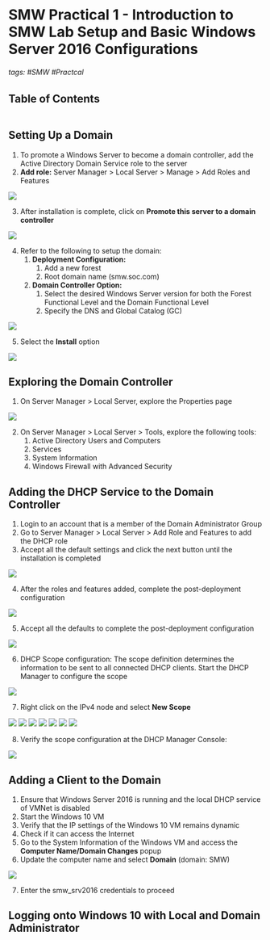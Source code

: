 # SMW Practical 1 - Introduction to SMW Lab Setup and Basic Windows Server 2016 Configurations

###### tags: #SMW #Practcal

## Table of Contents
```toc
```

## Setting Up a Domain 
1. To promote a Windows Server to become a domain controller, add the Active Directory Domain Service role to the server
2. **Add role:** Server Manager > Local Server > Manage > Add Roles and Features

![](https://i.imgur.com/1HY5Qpb.png)

3. After installation is complete, click on **Promote this server to a domain controller**

![](https://i.imgur.com/s7It3vk.png)

4. Refer to the following to setup the domain:
	1. **Deployment Configuration:**
		1. Add a new forest
		2. Root domain name (smw.soc.com)
	2. **Domain Controller Option:**
		1. Select the desired Windows Server version for both the Forest Functional Level and the Domain Functional Level
		2. Specify the DNS and Global Catalog (GC)

![](https://i.imgur.com/080DX8a.png)

5. Select the **Install** option

![](https://i.imgur.com/KqhpJov.png)

## Exploring the Domain Controller
1. On Server Manager > Local Server, explore the Properties page

![](https://i.imgur.com/L7Qh9gH.png)

2. On Server Manager > Local Server > Tools, explore the following tools:
	1. Active Directory Users and Computers
	2. Services
	3. System Information
	4. Windows Firewall with Advanced Security

## Adding the DHCP Service to the Domain Controller
1. Login to an account that is a member of the Domain Administrator Group
2. Go to Server Manager > Local Server > Add Role and Features to add the DHCP role
3. Accept all the default settings and click the next button until the installation is completed

![](https://i.imgur.com/jYCluSV.png)

4. After the roles and features added, complete the post-deployment configuration

![](https://i.imgur.com/CUGkzLC.png)

5. Accept all the defaults to complete the post-deployment configuration

![](https://i.imgur.com/penEtbw.png)

6. DHCP Scope configuration: The scope definition determines the information to be sent to all connected DHCP clients. Start the DHCP Manager to configure the scope

![](https://i.imgur.com/X4GLo3i.png)

7. Right click on the IPv4 node and select **New Scope**

![](https://i.imgur.com/utmF0Hl.png)
![](https://i.imgur.com/Y2D60HI.png)
![](https://i.imgur.com/zLCKMg6.png)
![](https://i.imgur.com/9QSeA1E.png)
![](https://i.imgur.com/nzgq63i.png)
![](https://i.imgur.com/GJVp00a.png)
![](https://i.imgur.com/nGLEmqw.png)

8. Verify the scope configuration at the DHCP Manager Console:

![](https://i.imgur.com/63nvoxf.png)

## Adding a Client to the Domain
1. Ensure that Windows Server 2016 is running and the local DHCP service of VMNet is disabled
2. Start the Windows 10 VM
3. Verify that the IP settings of the Windows 10 VM remains dynamic
4. Check if it can access the Internet
5. Go to the System Information of the Windows VM and access the **Computer Name/Domain Changes** popup 
6. Update the computer name and select **Domain** (domain: SMW)

![](https://i.imgur.com/dW6gBLT.png)

7. Enter the smw_srv2016 credentials to proceed

## Logging onto Windows 10 with Local and Domain Administrator
